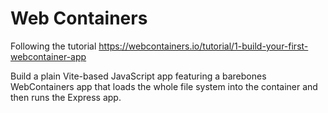 # Web Containers

Following the tutorial https://webcontainers.io/tutorial/1-build-your-first-webcontainer-app

Build a plain Vite-based JavaScript app featuring a barebones WebContainers app that loads the whole file system into the container and then runs the Express app.
